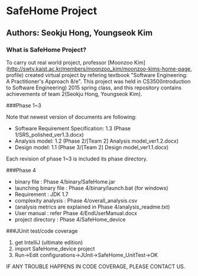 # SafeHome Project

## Authors: Seokju Hong, Youngseok Kim

### What is SafeHome Project?
To carry out real world project, professor [Moonzoo Kim](http://swtv.kaist.ac.kr/members/moonzoo_kim/moonzoo-kims-home-page, profile) created virtual project by
refering textbook "Software Engineering: A Practitioner's Approach 8/e".
This project was held in CS350(Introduction to Software Engineering) 2015 spring class, and this repository contains achievements of team 2(Seokju Hong, Youngseok Kim).

###Phase 1~3

Note that newest version of documents are following:

* Software Requirement Specification: 1.3 (Phase 1/SRS_polished_ver1.3.docx)
* Analysis model: 1.2 (Phase 2/[Team 2] Analysis model_ver1.2.docx)
* Design model: 1.1 (Phase 3/[Team 2] Design model_ver1.1.docx)

Each revision of phase 1~3 is included its phase directory.
	
###Phase 4

* binary file : Phase 4/binary/SafeHome.jar
* launching binary file : Phase 4/binary/launch.bat (for windows)
* Requirement : JDK 1.7
* complexity analysis : Phase 4/overall_analysis.csv
 * (analysis metrics are explained in Phase 4/analysis_readme.txt)
* User manual : refer Phase 4/EndUserManual.docx
* project directory : Phase 4/SafeHome_device

###JUnit test/code coverage

1. get IntelliJ (ultimate edition)
2. import SafeHome_device project
3. Run->Edit configurations->JUnit->SafeHome_UnitTest->OK

IF ANY TROUBLE HAPPENS IN CODE COVERAGE, PLEASE CONTACT US.